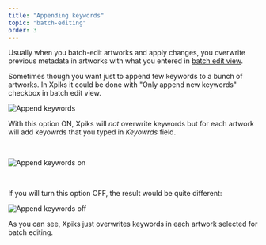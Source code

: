 ```yaml
---
title: "Appending keywords"
topic: "batch-editing"
order: 3
---
```


Usually when you batch-edit artworks and apply changes, you overwrite previous metadata in artworks with what you entered in <a href="{{site.url}}/tutorials/interface-multiple-view/">batch edit view</a>.

Sometimes though you want just to append few keywords to a bunch of artworks. In Xpiks it could be done with "Only append new keywords" checkbox in batch edit view.

<p>
  <img alt="Append keywords" src="{{site.url}}/images/tutorials/batch-editing/append-keywords.png" class="small-12 large-12" />
</p>

With this option ON, Xpiks will _not_ overwrite keywords but for each artwork will add keyowrds that you typed in _Keyowrds_ field.

<br />

<p>
  <img alt="Append keywords on" src="{{site.url}}/images/tutorials/batch-editing/append-keywords-on.gif" class="small-12 large-12" />
</p>

<br />

If you will turn this option OFF, the result would be quite different:

<p>
  <img alt="Append keywords off" src="{{site.url}}/images/tutorials/batch-editing/append-keywords-off.gif" class="small-12 large-12" />
</p>

As you can see, Xpiks just overwrites keywords in each artwork selected for batch editing.